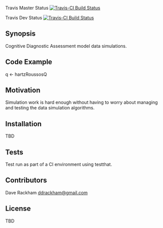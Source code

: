 Travis Master Status
[![Travis-CI Build Status](https://travis-ci.org/drackham/CDADataSims.svg?branch=master)](https://travis-ci.org/drackham/CDADataSims)

Travis Dev Status
[![Travis-CI Build Status](https://travis-ci.org/drackham/CDADataSims.svg?branch=develop)](https://travis-ci.org/drackham/CDADataSims)


## Synopsis

Cognitive Diagnostic Assessment model data simulations.

## Code Example

q <- hartzRoussosQ

## Motivation

Simulation work is hard enough without having to worry about managing and testing the data simulation algorithms.

## Installation

TBD

## Tests

Test run as part of a CI environment using testthat.

## Contributors

Dave Rackham ddrackham@gmail.com

## License

TBD
